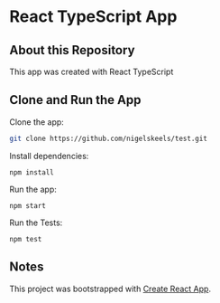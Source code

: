 # React TypeScript App

## About this Repository

This app was created with React TypeScript 



## Clone and Run the App

Clone the app:

```bash
git clone https://github.com/nigelskeels/test.git
```

Install dependencies:

```
npm install
```

Run the app:

```
npm start
```

Run the Tests:

```
npm test
```

## Notes

This project was bootstrapped with [Create React App](https://github.com/facebook/create-react-app).
